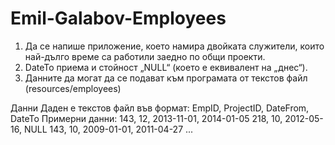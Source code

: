 # Emil-Galabov-Employees
1) Да се напише приложение, което намира двойката служители, които най-дълго  време са работили заедно по общи проекти. 
2) DateTo приема и стойност „NULL“ (което е еквивалент на „днес“). 
3) Данните да могат да се подават към програмата от текстов файл (resources/employees)

Данни 
Даден е текстов файл във формат: 
EmpID, ProjectID, DateFrom, DateTo 
Примерни данни: 
143, 12, 2013-11-01, 2014-01-05 
218, 10, 2012-05-16, NULL 
143, 10, 2009-01-01, 2011-04-27 
... 
